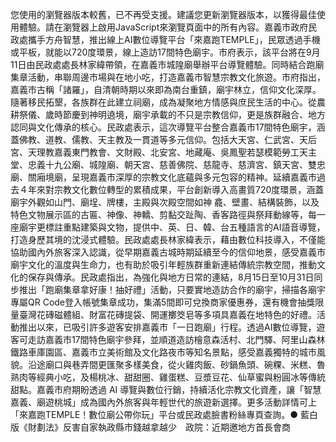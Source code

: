 您使用的瀏覽器版本較舊，已不再受支援。建議您更新瀏覽器版本，以獲得最佳使用體驗。請在瀏覽器上啟用JavaScript來瀏覽頁面中的所有內容。嘉義市政府民政處攜手方舟智慧，推出線上AI數位導覽平台「來嘉跑TEMPLE」，民眾透過手機或平板，就能以720度環景，線上造訪17間特色廟宇。市府表示，該平台將在9月11日由民政處處長林家緯帶領，在嘉義市城隍廟舉辦平台導覽體驗。同時結合跑廟集章活動，串聯周邊市場與在地小吃，打造嘉義市智慧宗教文化旅遊。市府指出，嘉義市古稱「諸羅」，自清朝時期以來即為南台重鎮，廟宇林立，信仰文化深厚。隨著移民拓墾，各族群在此建立祠廟，成為凝聚地方情感與庶民生活的中心。從農耕祭儀、歲時節慶到神明遶境，廟宇承載的不只是宗教信仰，更是族群融合、地方認同與文化傳承的核心。民政處表示，這次導覽平台整合嘉義市17間特色廟宇，涵蓋佛教、道教、儒教、天主教及一貫道等多元信仰。包括大天宮、仁武宮、天后宮、天理教嘉義東門教會、文財殿、北安宮、地藏庵、吳鳳聖若瑟模範勞工天主堂、忠義十九公廟、城隍廟、朝天宮、慈善佛院、慈龍寺、慈濟宮、鎮天宮、雙忠廟、關廂境廟，呈現嘉義市深厚的宗教文化底蘊與多元包容的精神。延續嘉義市過去４年來對宗教文化數位轉型的累積成果，平台創新導入高畫質720度環景，涵蓋廟宇外觀如山門、廟埕、牌樓，主殿與次殿空間如神 龕、壁畫、結構裝飾，以及特色文物展示區的古匾、神像、神轎、剪黏交趾陶、香客路徑與祭拜動線等，每一座廟宇更標註重點建築與文物，提供中、英、日、韓、台五種語言的AI語音導覽，打造身歷其境的沈浸式體驗。民政處處長林家緯表示，藉由數位科技導入，不僅能協助國內外旅客深入認識，從早期嘉義古城時期延續至今的信仰地景，感受嘉義市廟宇文化的溫度與生命力，也有助於吸引年輕族群重新連結傳統宗教空間，推動文化的保存與傳承。民政處指出，為強化與地方日常的連結，8月15日至10月31日同步推出「跑廟集章拿好康！抽好禮」活動，只要實地造訪合作的廟宇，掃描各廟宇專屬QR Code登入帳號集章成功，集滿5間即可兌換商家優惠券，還有機會抽獎限量臺灣花磚磁體組、財富花磚提袋、開運擲筊皂等多項具嘉義在地特色的好禮。活動推出以來，已吸引許多遊客安排嘉義市「一日跑廟」行程。透過AI數位導覽，遊客可走訪嘉義市17間特色廟宇參拜，並順道造訪檜意森活村、北門驛、阿里山森林鐵路車庫園區、嘉義市立美術館及文化路夜市等知名景點，感受嘉義獨特的城市風貌。沿途廟口與巷弄間更匯聚多樣美食，從火雞肉飯、砂鍋魚頭、碗粿、米糕、魯熟肉等經典小吃，及楊桃冰、甜甜圈、雞蛋糕、豆漿豆花、仙草蜜與粉圓冰等傳統甜點。嘉義市府期盼透過 AI 導覽與數位行銷，持續活化宗教文化資產，讓「智慧嘉義、廟遊桃城」成為國內外旅客與年輕世代的旅遊新選擇。更多活動詳情可上「來嘉跑TEMPLE！數位廟公帶你玩」平台或民政處臉書粉絲專頁查詢。● 藍白版《財劃法》反害自家執政縣市錢越拿越少　政院：近期邀地方首長會商